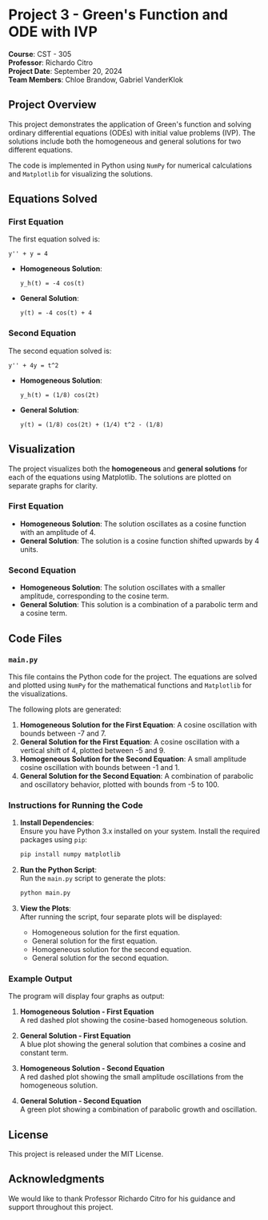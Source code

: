 # Project 3 - Green's Function and ODE with IVP

**Course**: CST - 305  
**Professor**: Richardo Citro  
**Project Date**: September 20, 2024  
**Team Members**: Chloe Brandow, Gabriel VanderKlok  

## Project Overview

This project demonstrates the application of Green's function and solving ordinary differential equations (ODEs) with initial value problems (IVP). The solutions include both the homogeneous and general solutions for two different equations.

The code is implemented in Python using `NumPy` for numerical calculations and `Matplotlib` for visualizing the solutions.

## Equations Solved

### First Equation
The first equation solved is:

```
y'' + y = 4
```

- **Homogeneous Solution**:  
  ```
  y_h(t) = -4 cos(t)
  ```

- **General Solution**:  
  ```
  y(t) = -4 cos(t) + 4
  ```

### Second Equation
The second equation solved is:

```
y'' + 4y = t^2
```

- **Homogeneous Solution**:  
  ```
  y_h(t) = (1/8) cos(2t)
  ```

- **General Solution**:  
  ```
  y(t) = (1/8) cos(2t) + (1/4) t^2 - (1/8)
  ```

## Visualization

The project visualizes both the **homogeneous** and **general solutions** for each of the equations using Matplotlib. The solutions are plotted on separate graphs for clarity.

### First Equation

- **Homogeneous Solution**: The solution oscillates as a cosine function with an amplitude of 4.
- **General Solution**: The solution is a cosine function shifted upwards by 4 units.

### Second Equation

- **Homogeneous Solution**: The solution oscillates with a smaller amplitude, corresponding to the cosine term.
- **General Solution**: This solution is a combination of a parabolic term and a cosine term.

## Code Files

### `main.py`

This file contains the Python code for the project. The equations are solved and plotted using `NumPy` for the mathematical functions and `Matplotlib` for the visualizations.

The following plots are generated:
1. **Homogeneous Solution for the First Equation**: A cosine oscillation with bounds between -7 and 7.
2. **General Solution for the First Equation**: A cosine oscillation with a vertical shift of 4, plotted between -5 and 9.
3. **Homogeneous Solution for the Second Equation**: A small amplitude cosine oscillation with bounds between -1 and 1.
4. **General Solution for the Second Equation**: A combination of parabolic and oscillatory behavior, plotted with bounds from -5 to 100.

### Instructions for Running the Code

1. **Install Dependencies**:  
   Ensure you have Python 3.x installed on your system. Install the required packages using `pip`:

   ```bash
   pip install numpy matplotlib
   ```

2. **Run the Python Script**:  
   Run the `main.py` script to generate the plots:

   ```bash
   python main.py
   ```

3. **View the Plots**:  
   After running the script, four separate plots will be displayed:
   - Homogeneous solution for the first equation.
   - General solution for the first equation.
   - Homogeneous solution for the second equation.
   - General solution for the second equation.


### Example Output

The program will display four graphs as output:

1. **Homogeneous Solution - First Equation**  
   A red dashed plot showing the cosine-based homogeneous solution.

2. **General Solution - First Equation**  
   A blue plot showing the general solution that combines a cosine and constant term.

3. **Homogeneous Solution - Second Equation**  
   A red dashed plot showing the small amplitude oscillations from the homogeneous solution.

4. **General Solution - Second Equation**  
   A green plot showing a combination of parabolic growth and oscillation.

## License

This project is released under the MIT License.

## Acknowledgments

We would like to thank Professor Richardo Citro for his guidance and support throughout this project.
